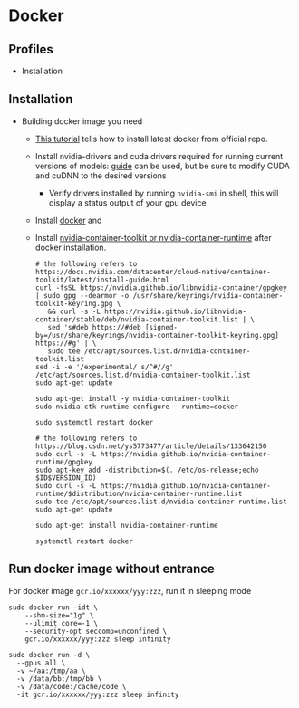 # Docker

## Profiles
 * Installation

## Installation

* Building docker image you need
  * [This tutorial](https://www.digitalocean.com/community/tutorials/how-to-install-and-use-docker-on-ubuntu-18-04#step-1-%E2%80%94-installing-docker) tells how to install latest docker from official repo.
  * Install nvidia-drivers and cuda drivers required for running current versions of models: [guide](https://gist.github.com/bzamecnik/b0c342d22a2a21f6af9d10eba3d4597b) can be used, but be sure to modify CUDA and cuDNN to the desired versions
    * Verify drivers installed by running `nvidia-smi` in shell, this will display a status output of your gpu device

  * Install [docker](https://docs.docker.com/engine/install/ubuntu/) and
  * Install [nvidia-container-toolkit or nvidia-container-runtime](https://docs.nvidia.com/datacenter/cloud-native/container-toolkit/latest/install-guide.html) after docker installation.
    ```
    # the following refers to https://docs.nvidia.com/datacenter/cloud-native/container-toolkit/latest/install-guide.html
    curl -fsSL https://nvidia.github.io/libnvidia-container/gpgkey | sudo gpg --dearmor -o /usr/share/keyrings/nvidia-container-toolkit-keyring.gpg \
       && curl -s -L https://nvidia.github.io/libnvidia-container/stable/deb/nvidia-container-toolkit.list | \
       sed 's#deb https://#deb [signed-by=/usr/share/keyrings/nvidia-container-toolkit-keyring.gpg] https://#g' | \
       sudo tee /etc/apt/sources.list.d/nvidia-container-toolkit.list
    sed -i -e '/experimental/ s/^#//g' /etc/apt/sources.list.d/nvidia-container-toolkit.list
    sudo apt-get update
    
    sudo apt-get install -y nvidia-container-toolkit
    sudo nvidia-ctk runtime configure --runtime=docker
  
    sudo systemctl restart docker
    ```

    ```
    # the following refers to https://blog.csdn.net/ys5773477/article/details/133642150
    sudo curl -s -L https://nvidia.github.io/nvidia-container-runtime/gpgkey
    sudo apt-key add -distribution=$(. /etc/os-release;echo $ID$VERSION_ID)
    sudo curl -s -L https://nvidia.github.io/nvidia-container-runtime/$distribution/nvidia-container-runtime.list
    sudo tee /etc/apt/sources.list.d/nvidia-container-runtime.list
    sudo apt-get update
    
    sudo apt-get install nvidia-container-runtime
    
    systemctl restart docker
    ```

## Run docker image without entrance

For docker image `gcr.io/xxxxxx/yyy:zzz`, run it in sleeping mode
```
sudo docker run -idt \
    --shm-size="1g" \
    --ulimit core=-1 \
    --security-opt seccomp=unconfined \
    gcr.io/xxxxxx/yyy:zzz sleep infinity

sudo docker run -d \
  --gpus all \
  -v ~/aa:/tmp/aa \
  -v /data/bb:/tmp/bb \
  -v /data/code:/cache/code \
  -it gcr.io/xxxxxx/yyy:zzz sleep infinity
 ```
 
